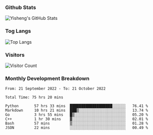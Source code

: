 ### Github Stats
![Yisheng's GitHub Stats](https://github-readme-stats-9qabuvhk1-gongyisheng.vercel.app/api?username=gongyisheng&count_private=true&show_icons=true)
### Tog Langs
![Top Langs](https://github-readme-stats-9qabuvhk1-gongyisheng.vercel.app/api/top-langs/?username=gongyisheng&layout=compact)
### Visitors
![Visitor Count](https://profile-counter.glitch.me/gongyisheng/count.svg)
### Monthly Development Breakdown
<!--START_SECTION:waka-->

```text
From: 21 September 2022 - To: 21 October 2022

Total Time: 75 hrs 20 mins

Python       57 hrs 33 mins  ███████████████████░░░░░░   76.41 %
Markdown     10 hrs 21 mins  ███▒░░░░░░░░░░░░░░░░░░░░░   13.74 %
Go           3 hrs 55 mins   █▒░░░░░░░░░░░░░░░░░░░░░░░   05.20 %
C++          1 hr 30 mins    ▓░░░░░░░░░░░░░░░░░░░░░░░░   02.01 %
Bash         57 mins         ▒░░░░░░░░░░░░░░░░░░░░░░░░   01.28 %
JSON         22 mins         ░░░░░░░░░░░░░░░░░░░░░░░░░   00.49 %
```

<!--END_SECTION:waka-->
